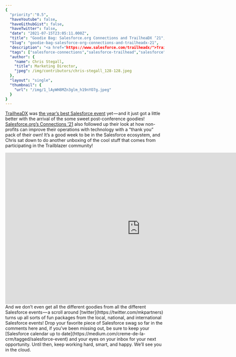 ```yaml
---
{
  "priority":"0.5",
  "haveYoutube": false,
  "haveGithubGist": false,
  "haveTwitter": false,
  "date": "2021-07-15T23:05:11.000Z",
  "title": "Goodie Bag: Salesforce.org Connections and TrailheaDX ‘21",
  "Slug": "goodie-bag-salesforce-org-connections-and-trailheadx-21",
  "description": "<a href="https://www.salesforce.com/trailheadx/">TrailheaDX</a> was <a href="https://www.youtube.com/watch?v=WJXP-gy0qcY">the year’s best Salesforce event</a> yet — and it just got a little better with the arrival of the some sweet post-conference goodies! <a href="https://www.salesforce.com/connections/">Salesforce.org’s Connections ’21</a> also followed up their look at how non-profits can improve their operations with technology with a “thank you” pack of their own!.",
  "tags": ["salesforce-connections","salesforce-trailhead","salesforce","salesforce-admin","trailheadx"],
  "author": {
    "name": Chris Stegall,
    "title": Marketing Director,
    "jpeg": /img/contributors/chris-stegall_128-128.jpeg
  },
  "layout": "single",
  "thumbnail": {
    "url": "/img/1_lAyWH8MZn3glm_h19nYO7g.jpeg"
  }
}
---
```

[TrailheaDX](https://www.salesforce.com/trailheadx/) was [the year’s best Salesforce event](https://www.youtube.com/watch?v=WJXP-gy0qcY) yet — and it just got a little better with the arrival of the some sweet post-conference goodies! [Salesforce.org’s Connections ’21](https://www.salesforce.com/connections/) also followed up their look at how non-profits can improve their operations with technology with a “thank you” pack of their own!
It’s a good week to be in the Salesforce ecosystem, and Chris sat down to do another unboxing of the cool stuff that comes from participating in the Trailblazer community!
<iframe src="https://cdn.embedly.com/widgets/media.html?src=https%3A%2F%2Fwww.youtube.com%2Fembed%2FkRIjjzWSjew%3Ffeature%3Doembed&amp;display_name=YouTube&amp;url=https%3A%2F%2Fwww.youtube.com%2Fwatch%3Fv%3DkRIjjzWSjew&amp;image=https%3A%2F%2Fi.ytimg.com%2Fvi%2FkRIjjzWSjew%2Fhqdefault.jpg&amp;key=a19fcc184b9711e1b4764040d3dc5c07&amp;type=text%2Fhtml&amp;schema=youtube" width="854" height="480" frameborder="0" scrolling="no">[https://medium.com/media/58b6146e028eff82832abc4656531d14/href](https://medium.com/media/58b6146e028eff82832abc4656531d14/href)</iframe>And we don’t even get all the different goodies from all the different Salesforce events — a scroll around [twitter](https://twitter.com/mkpartners) turns up all sorts of fun packages from the local, national, and international Salesforce events!
Drop your favorite piece of Salesforce swag so far in the comments here and, if you’ve been missing out, be sure to keep your [Salesforce calendar up to date](https://medium.com/creme-de-la-crm/tagged/salesforce-event) and your eyes on your inbox for your next opportunity.
Until then, keep working hard, smart, and happy. We’ll see you in the cloud.
